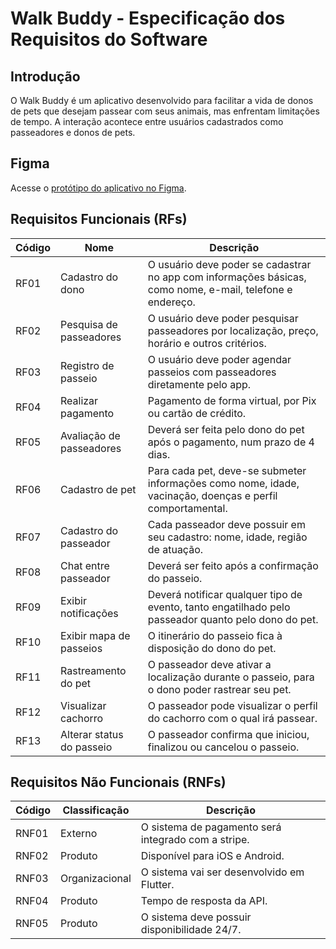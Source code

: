 # Walk Buddy - Especificação dos Requisitos do Software

## Introdução

O Walk Buddy é um aplicativo desenvolvido para facilitar a vida de donos de pets que desejam passear com seus animais, mas enfrentam limitações de tempo. A interação acontece entre usuários cadastrados como passeadores e donos de pets.

## Figma

Acesse o [protótipo do aplicativo no Figma]([https://www.figma.com/file/fX998ysTIxmYx8jaSuDbZk/Walk-Buddy?type=design&node-id=0-1&mode=design&t=Alj65H2E1sFbetOa-0](https://www.figma.com/proto/fX998ysTIxmYx8jaSuDbZk/Walk-Buddy?type=design&node-id=33-3&t=CIKvOEph0gIx8xA2-1&scaling=scale-down&page-id=0%3A1&starting-point-node-id=33%3A3&mode=design)).

## Requisitos Funcionais (RFs)

| Código | Nome               | Descrição |
|--------|--------------------|-----------|
| RF01   | Cadastro do dono   | O usuário deve poder se cadastrar no app com informações básicas, como nome, e-mail, telefone e endereço. |
| RF02   | Pesquisa de passeadores | O usuário deve poder pesquisar passeadores por localização, preço, horário e outros critérios. |
| RF03   | Registro de passeio | O usuário deve poder agendar passeios com passeadores diretamente pelo app. |
| RF04   | Realizar pagamento | Pagamento de forma virtual, por Pix ou cartão de crédito. |
| RF05   | Avaliação de passeadores | Deverá ser feita pelo dono do pet após o pagamento, num prazo de 4 dias. |
| RF06   | Cadastro de pet | Para cada pet, deve-se submeter informações como nome, idade, vacinação, doenças e perfil comportamental. |
| RF07   | Cadastro do passeador | Cada passeador deve possuir em seu cadastro: nome, idade, região de atuação. |
| RF08   | Chat entre passeador | Deverá ser feito após a confirmação do passeio. |
| RF09   | Exibir notificações | Deverá notificar qualquer tipo de evento, tanto engatilhado pelo passeador quanto pelo dono do pet. |
| RF10   | Exibir mapa de passeios | O itinerário do passeio fica à disposição do dono do pet. |
| RF11   | Rastreamento do pet | O passeador deve ativar a localização durante o passeio, para o dono poder rastrear seu pet. |
| RF12   | Visualizar cachorro | O passeador pode visualizar o perfil do cachorro com o qual irá passear. |
| RF13   | Alterar status do passeio | O passeador confirma que iniciou, finalizou ou cancelou o passeio. |

## Requisitos Não Funcionais (RNFs)

| Código | Classificação | Descrição |
|--------|---------------|-----------|
| RNF01  | Externo       | O sistema de pagamento será integrado com a stripe. |
| RNF02  | Produto       | Disponível para iOS e Android. |
| RNF03  | Organizacional | O sistema vai ser desenvolvido em Flutter. |
| RNF04  | Produto       | Tempo de resposta da API. |
| RNF05  | Produto       | O sistema deve possuir disponibilidade 24/7. |
